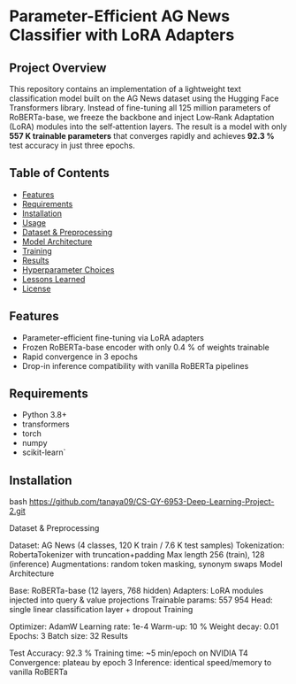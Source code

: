 # Parameter-Efficient AG News Classifier with LoRA Adapters

## Project Overview
This repository contains an implementation of a lightweight text classification model built on the AG News dataset using the Hugging Face Transformers library. Instead of fine-tuning all 125 million parameters of RoBERTa-base, we freeze the backbone and inject Low‑Rank Adaptation (LoRA) modules into the self‑attention layers. The result is a model with only **557 K trainable parameters** that converges rapidly and achieves **92.3 %** test accuracy in just three epochs.

## Table of Contents
- [Features](#features)
- [Requirements](#requirements)
- [Installation](#installation)
- [Usage](#usage)
- [Dataset & Preprocessing](#dataset--preprocessing)
- [Model Architecture](#model-architecture)
- [Training](#training)
- [Results](#results)
- [Hyperparameter Choices](#hyperparameter-choices)
- [Lessons Learned](#lessons-learned)
- [License](#license)

## Features
- Parameter-efficient fine-tuning via LoRA adapters  
- Frozen RoBERTa-base encoder with only 0.4 % of weights trainable  
- Rapid convergence in 3 epochs  
- Drop-in inference compatibility with vanilla RoBERTa pipelines  

## Requirements
- Python 3.8+  
- transformers 
- torch  
- numpy  
- scikit-learn` 

## Installation
bash
https://github.com/tanaya09/CS-GY-6953-Deep-Learning-Project-2.git



Dataset & Preprocessing

Dataset: AG News (4 classes, 120 K train / 7.6 K test samples)
Tokenization: RobertaTokenizer with truncation+padding
Max length 256 (train), 128 (inference)
Augmentations: random token masking, synonym swaps
Model Architecture

Base: RoBERTa-base (12 layers, 768 hidden)
Adapters: LoRA modules injected into query & value projections
Trainable params: 557 954
Head: single linear classification layer + dropout
Training

Optimizer: AdamW
Learning rate: 1e-4
Warm-up: 10 %
Weight decay: 0.01
Epochs: 3
Batch size: 32
Results

Test Accuracy: 92.3 %
Training time: ~5 min/epoch on NVIDIA T4
Convergence: plateau by epoch 3
Inference: identical speed/memory to vanilla RoBERTa
